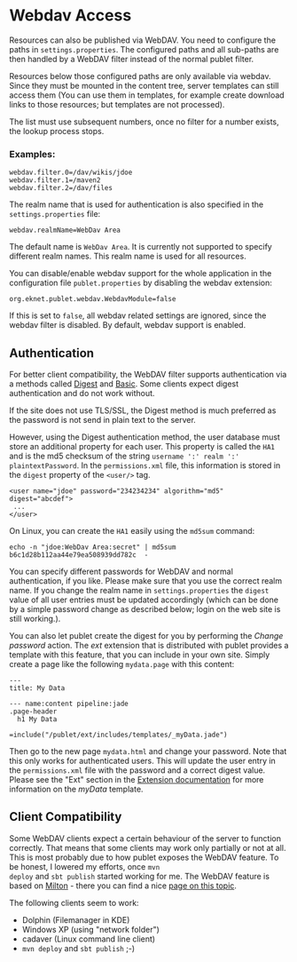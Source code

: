# Webdav Access

Resources can also be published via WebDAV. You need to configure the paths in
`settings.properties`. The configured paths and all sub-paths are then handled
by a WebDAV filter instead of the normal publet filter.

Resources below those configured paths are only available via webdav. Since
they must be mounted in the content tree, server templates can still access
them (You can use them in templates, for example create download links to those
resources; but templates are not processed).

The list must use subsequent numbers, once no filter for a number exists, the
lookup process stops.

### Examples:

    webdav.filter.0=/dav/wikis/jdoe
    webdav.filter.1=/maven2
    webdav.filter.2=/dav/files

The realm name that is used for authentication is also specified in the
`settings.properties` file:

    webdav.realmName=WebDav Area

The default name is `WebDav Area`. It is currently not supported to specify
different realm names. This realm name is used for all resources.

You can disable/enable webdav support for the whole application in the
configuration file `publet.properties` by disabling the webdav extension:

    org.eknet.publet.webdav.WebdavModule=false

If this is set to `false`, all webdav related settings are ignored, since the
webdav filter is disabled. By default, webdav support is enabled.

## Authentication

For better client compatibility, the WebDAV filter supports authentication via
a methods called
[Digest](http://en.wikipedia.org/wiki/Digest_access_authentication) and
[Basic](http://en.wikipedia.org/wiki/Basic_access_authentication). Some
clients expect digest authentication and do not work without.

If the site does not use TLS/SSL, the Digest method is much preferred as the
password is not send in plain text to the server.

However, using the Digest authentication method, the user database must store
an additional property for each user. This property is called the `HA1` and is
the md5 checksum of the string `username ':' realm ':' plaintextPassword`. In
the `permissions.xml` file, this information is stored in the `digest`
property of the `<user/>` tag.

    <user name="jdoe" password="234234234" algorithm="md5" digest="abcdef">
     ...
    </user>

On Linux, you can create the `HA1` easily using the `md5sum` command:

    echo -n "jdoe:WebDav Area:secret" | md5sum
    b6c1d28b112aa44e79ea508939dd782c  -

You can specify different passwords for WebDAV and normal authentication, if
you like. Please make sure that you use the correct realm name. If you change
the realm name in `settings.properties` the `digest` value of all user entries
must be updated accordingly (which can be done by a simple password change as
described below; login on the web site is still working.).

You can also let publet create the digest for you by performing the _Change password_
action. The _ext_ extension that is distributed with publet provides a
template with this feature, that you can include in your own site. Simply
create a page like the following `mydata.page` with this content:

    ---
    title: My Data

    --- name:content pipeline:jade
    .page-header
      h1 My Data

    =include("/publet/ext/includes/templates/_myData.jade")

Then go to the new page `mydata.html` and change your password. Note that this
only works for authenticated users. This will update the user entry in the
`permissions.xml` file with the password and a correct digest value. Please
see the "Ext" section in the [Extension documentation](extensions/) for more
information on the _myData_ template.


## Client Compatibility

Some WebDAV clients expect a certain behaviour of the server to function
correctly. That means that some clients may work only partially or not at all.
This is most probably due to how publet exposes the WebDAV feature. To be
honest, I lowered my efforts, once <code>mvn deploy</code> and <code>sbt
publish</code> started working for me. The WebDAV feature is based on
[Milton](http://milton.io) - there you can find a nice [page on this
topic](http://milton.io/guide/m18/compat/index.html). 

The following clients seem to work:

* Dolphin (Filemanager in KDE)
* Windows XP (using "network folder")
* cadaver (Linux command line client)
* `mvn deploy` and `sbt publish` ;-)

